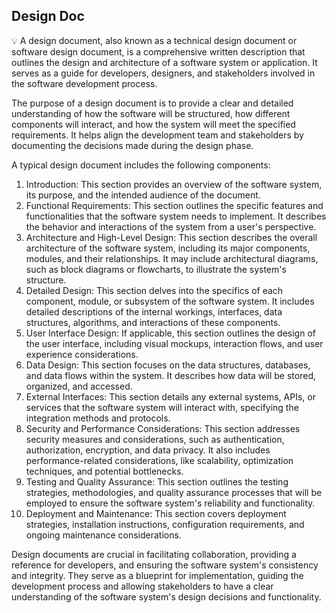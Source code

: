 ## Design Doc

<aside>
💡 A design document, also known as a technical design document or software design document, is a comprehensive written description that outlines the design and architecture of a software system or application. It serves as a guide for developers, designers, and stakeholders involved in the software development process.

The purpose of a design document is to provide a clear and detailed understanding of how the software will be structured, how different components will interact, and how the system will meet the specified requirements. It helps align the development team and stakeholders by documenting the decisions made during the design phase.

A typical design document includes the following components:

1. Introduction: This section provides an overview of the software system, its purpose, and the intended audience of the document.
2. Functional Requirements: This section outlines the specific features and functionalities that the software system needs to implement. It describes the behavior and interactions of the system from a user's perspective.
3. Architecture and High-Level Design: This section describes the overall architecture of the software system, including its major components, modules, and their relationships. It may include architectural diagrams, such as block diagrams or flowcharts, to illustrate the system's structure.
4. Detailed Design: This section delves into the specifics of each component, module, or subsystem of the software system. It includes detailed descriptions of the internal workings, interfaces, data structures, algorithms, and interactions of these components.
5. User Interface Design: If applicable, this section outlines the design of the user interface, including visual mockups, interaction flows, and user experience considerations.
6. Data Design: This section focuses on the data structures, databases, and data flows within the system. It describes how data will be stored, organized, and accessed.
7. External Interfaces: This section details any external systems, APIs, or services that the software system will interact with, specifying the integration methods and protocols.
8. Security and Performance Considerations: This section addresses security measures and considerations, such as authentication, authorization, encryption, and data privacy. It also includes performance-related considerations, like scalability, optimization techniques, and potential bottlenecks.
9. Testing and Quality Assurance: This section outlines the testing strategies, methodologies, and quality assurance processes that will be employed to ensure the software system's reliability and functionality.
10. Deployment and Maintenance: This section covers deployment strategies, installation instructions, configuration requirements, and ongoing maintenance considerations.

Design documents are crucial in facilitating collaboration, providing a reference for developers, and ensuring the software system's consistency and integrity. They serve as a blueprint for implementation, guiding the development process and allowing stakeholders to have a clear understanding of the software system's design decisions and functionality.

</aside>